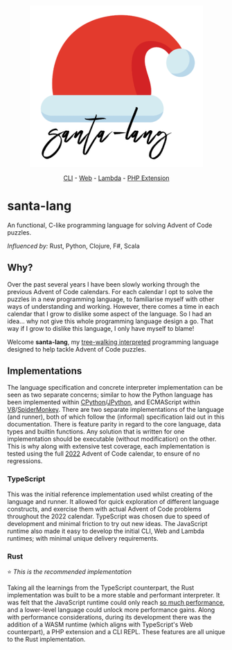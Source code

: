 <p align="center"><img src="assets/logo.png" alt="santa-lang" width="400px" /></p>
<p align="center"><a href="cli/">CLI</a> - <a href="web/">Web</a> - <a href="lambda/">Lambda</a> - <a href="php-ext/">PHP Extension</a></p>

# santa-lang

An functional, C-like programming language for solving Advent of Code puzzles.

_Influenced by:_ Rust, Python, Clojure, F#, Scala

## Why?

Over the past several years I have been slowly working through the previous Advent of Code calendars.
For each calendar I opt to solve the puzzles in a new programming language, to familiarise myself with other ways of understanding and working.
However, there comes a time in each calendar that I grow to dislike some aspect of the language.
So I had an idea... why not give this whole programming language design a go.
That way if I grow to dislike this language, I only have myself to blame!

Welcome **santa-lang**, my [tree-walking interpreted](<https://en.wikipedia.org/wiki/Interpreter_(computing)>) programming language designed to help tackle Advent of Code puzzles.

## Implementations

The language specification and concrete interpreter implementation can be seen as two separate concerns; similar to how the Python language has been implemented within [CPython](https://github.com/python/cpython)/[JPython](https://www.jython.org/), and ECMAScript within [V8](https://v8.dev/)/[SpiderMonkey](https://spidermonkey.dev/).
There are two separate implementations of the language (and runner), both of which follow the (informal) specification laid out in this documentation.
There is feature parity in regard to the core language, data types and builtin functions.
Any solution that is written for one implementation should be executable (without modification) on the other.
This is why along with extensive test coverage, each implementation is tested using the full [2022](https://github.com/eddmann/advent-of-code/tree/master/2022/santa-lang) Advent of Code calendar, to ensure of no regressions.

### TypeScript

This was the initial reference implementation used whilst creating of the language and runner.
It allowed for quick exploration of different language constructs, and exercise them with actual Advent of Code problems throughout the 2022 calendar.
TypeScript was chosen due to speed of development and minimal friction to try out new ideas.
The JavaScript runtime also made it easy to develop the initial CLI, Web and Lambda runtimes; with minimal unique delivery requirements.

### Rust

⭐ _This is the recommended implementation_

Taking all the learnings from the TypeScript counterpart, the Rust implementation was built to be a more stable and performant interpreter.
It was felt that the JavaScript runtime could only reach [so much performance](https://eddmann.com/posts/solving-the-advent-of-code-2022-calendar-using-my-own-programming-language-santa-lang/#so-whats-next), and a lower-level language could unlock more performance gains.
Along with performance considerations, during its development there was the addition of a WASM runtime (which aligns with TypeScript's Web counterpart), a PHP extension and a CLI REPL.
These features are all unique to the Rust implementation.
